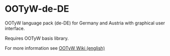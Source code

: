 # OOTyW-de-DE
OOTyW language pack (de-DE) for Germany and Austria with graphical user interface.

Requires OOTyW basis library.

For more information see [OOTyW Wiki (english)](https://github.com/peter88213/OOTyW/wiki)

